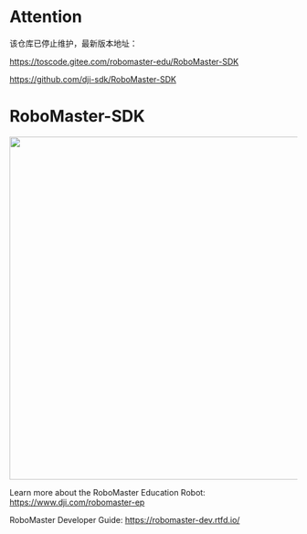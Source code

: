 # Attention
该仓库已停止维护，最新版本地址：

https://toscode.gitee.com/robomaster-edu/RoboMaster-SDK

https://github.com/dji-sdk/RoboMaster-SDK

# RoboMaster-SDK

<img src="docs/images/robomaster.jpg" width="600">

Learn more about the RoboMaster Education Robot: https://www.dji.com/robomaster-ep

RoboMaster Developer Guide: https://robomaster-dev.rtfd.io/
